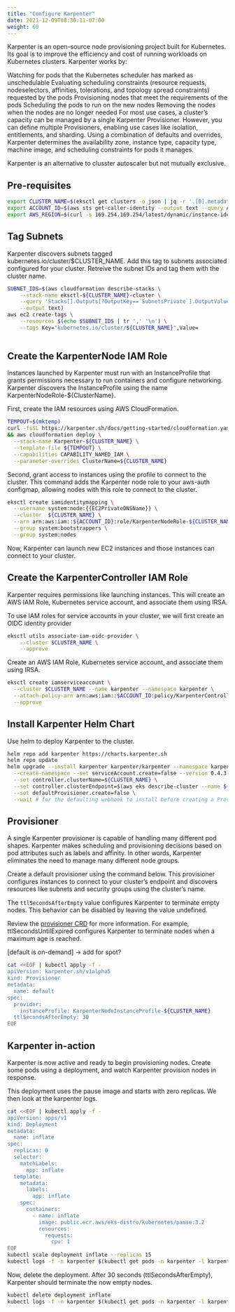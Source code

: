 ```yaml
---
title: "Configure Karpenter"
date: 2021-12-09T08:30:11-07:00
weight: 60
---
```


Karpenter is an open-source node provisioning project built for Kubernetes. Its goal is to improve the efficiency and cost of running workloads on Kubernetes clusters. Karpenter works by:

Watching for pods that the Kubernetes scheduler has marked as unschedulable
Evaluating scheduling constraints (resource requests, nodeselectors, affinities, tolerations, and topology spread constraints) requested by the pods
Provisioning nodes that meet the requirements of the pods
Scheduling the pods to run on the new nodes
Removing the nodes when the nodes are no longer needed
For most use cases, a cluster’s capacity can be managed by a single Karpenter Provisioner. However, you can define multiple Provisioners, enabling use cases like isolation, entitlements, and sharding. Using a combination of defaults and overrides, Karpenter determines the availability zone, instance type, capacity type, machine image, and scheduling constraints for pods it manages.

Karpenter is an alternative to clusster autoscaler but not mutually exclusive.

## Pre-requisites

```bash
export CLUSTER_NAME=$(eksctl get clusters -o json | jq -r '.[0].metadata.name')
export ACCOUNT_ID=$(aws sts get-caller-identity --output text --query Account)
export AWS_REGION=$(curl -s 169.254.169.254/latest/dynamic/instance-identity/document | jq -r '.region')
```

## Tag Subnets

Karpenter discovers subnets tagged kubernetes.io/cluster/$CLUSTER_NAME. Add this tag to subnets associated configured for your cluster. Retreive the subnet IDs and tag them with the cluster name.

```bash
SUBNET_IDS=$(aws cloudformation describe-stacks \
    --stack-name eksctl-${CLUSTER_NAME}-cluster \
    --query 'Stacks[].Outputs[?OutputKey==`SubnetsPrivate`].OutputValue' \
    --output text)
aws ec2 create-tags \
    --resources $(echo $SUBNET_IDS | tr ',' '\n') \
    --tags Key="kubernetes.io/cluster/${CLUSTER_NAME}",Value=
    
```

## Create the KarpenterNode IAM Role

Instances launched by Karpenter must run with an InstanceProfile that grants permissions necessary to run containers and configure networking. Karpenter discovers the InstanceProfile using the name KarpenterNodeRole-${ClusterName}.

First, create the IAM resources using AWS CloudFormation.

```bash
TEMPOUT=$(mktemp)
curl -fsSL https://karpenter.sh/docs/getting-started/cloudformation.yaml > $TEMPOUT \
&& aws cloudformation deploy \
  --stack-name Karpenter-${CLUSTER_NAME} \
  --template-file ${TEMPOUT} \
  --capabilities CAPABILITY_NAMED_IAM \
  --parameter-overrides ClusterName=${CLUSTER_NAME}
```

Second, grant access to instances using the profile to connect to the cluster. This command adds the Karpenter node role to your aws-auth configmap, allowing nodes with this role to connect to the cluster.

```bash
eksctl create iamidentitymapping \
  --username system:node:{{EC2PrivateDNSName}} \
  --cluster  ${CLUSTER_NAME} \
  --arn arn:aws:iam::${ACCOUNT_ID}:role/KarpenterNodeRole-${CLUSTER_NAME} \
  --group system:bootstrappers \
  --group system:nodes
```

Now, Karpenter can launch new EC2 instances and those instances can connect to your cluster.

## Create the KarpenterController IAM Role

Karpenter requires permissions like launching instances. This will create an AWS IAM Role, Kubernetes service account, and associate them using IRSA.

To use IAM roles for service accounts in your cluster, we will first create an OIDC identity provider

```bash
eksctl utils associate-iam-oidc-provider \
    --cluster $CLUSTER_NAME \
    --approve
```

Create an AWS IAM Role, Kubernetes service account, and associate them using IRSA.

```bash
eksctl create iamserviceaccount \
  --cluster $CLUSTER_NAME --name karpenter --namespace karpenter \
  --attach-policy-arn arn:aws:iam::$ACCOUNT_ID:policy/KarpenterControllerPolicy-$CLUSTER_NAME \
  --approve
```

## Install Karpenter Helm Chart

Use helm to deploy Karpenter to the cluster.

```bash
helm repo add karpenter https://charts.karpenter.sh
helm repo update
helm upgrade --install karpenter karpenter/karpenter --namespace karpenter \
  --create-namespace --set serviceAccount.create=false --version 0.4.3 \
  --set controller.clusterName=${CLUSTER_NAME} \
  --set controller.clusterEndpoint=$(aws eks describe-cluster --name ${CLUSTER_NAME} --query "cluster.endpoint" --output json) \
  --set defaultProvisioner.create=false \
  --wait # for the defaulting webhook to install before creating a Provisioner
```

## Provisioner

A single Karpenter provisioner is capable of handling many different pod shapes. Karpenter makes scheduling and provisioning decisions based on pod attributes such as labels and affinity. In other words, Karpenter eliminates the need to manage many different node groups.

Create a default provisioner using the command below. This provisioner configures instances to connect to your cluster’s endpoint and discovers resources like subnets and security groups using the cluster’s name.

The ```ttlSecondsAfterEmpty``` value configures Karpenter to terminate empty nodes. This behavior can be disabled by leaving the value undefined.

Review the [provisioner CRD](https://karpenter.sh/v0.4.3-docs/provisioner-crd/) for more information. For example, ttlSecondsUntilExpired configures Karpenter to terminate nodes when a maximum age is reached.


[default is on-demand] -> add for spot?


```bash
cat <<EOF | kubectl apply -f -
apiVersion: karpenter.sh/v1alpha5
kind: Provisioner
metadata:
  name: default
spec:
  provider:
    instanceProfile: KarpenterNodeInstanceProfile-${CLUSTER_NAME}
  ttlSecondsAfterEmpty: 30
EOF
```

## Karpenter in-action

Karpenter is now active and ready to begin provisioning nodes. Create some pods using a deployment, and watch Karpenter provision nodes in response.

This deployment uses the pause image and starts with zero replicas. We then look at the karpenter logs.

```bash
cat <<EOF | kubectl apply -f -
apiVersion: apps/v1
kind: Deployment
metadata:
  name: inflate
spec:
  replicas: 0
  selector:
    matchLabels:
      app: inflate
  template:
    metadata:
      labels:
        app: inflate
    spec:
      containers:
        - name: inflate
          image: public.ecr.aws/eks-distro/kubernetes/pause:3.2
          resources:
            requests:
              cpu: 1
EOF
kubectl scale deployment inflate --replicas 15
kubectl logs -f -n karpenter $(kubectl get pods -n karpenter -l karpenter=controller -o name)
```

Now, delete the deployment. After 30 seconds (ttlSecondsAfterEmpty), Karpenter should terminate the now empty nodes.

```bash
kubectl delete deployment inflate
kubectl logs -f -n karpenter $(kubectl get pods -n karpenter -l karpenter=controller -o name)
```

